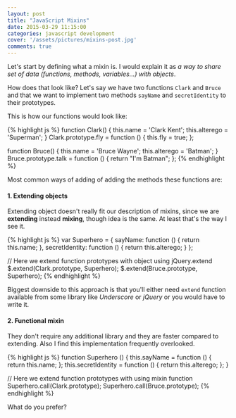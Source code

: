 ```yaml
---
layout: post
title: "JavaScript Mixins"
date: 2015-03-29 11:15:00
categories: javascript development
cover: '/assets/pictures/mixins-post.jpg'
comments: true
---
```


Let's start by defining what a mixin is. I would explain it as _a way to share set of data (functions, methods, variables…) with objects_.

How does that look like? Let's say we have two functions `Clark` and `Bruce` and that we want to implement two methods `sayName` and `secretIdentity` to their prototypes.

This is how our functions would look like:

{% highlight js %}
function Clark() {
    this.name = 'Clark Kent';
    this.alterego = 'Superman';
}
Clark.prototype.fly = function () {
    this.fly = true;
};

function Bruce() {
    this.name = 'Bruce Wayne';
    this.alterego = 'Batman';
}
Bruce.prototype.talk = function () {
    return "I'm Batman";
};
{% endhighlight %}

Most common ways of adding of adding the methods these functions are:

#### 1. Extending objects

Extending object doesn't really fit our description of mixins, since we are **extending** instead **mixing**, though idea is the same. At least that's the way I see it.

{% highlight js %}
var Superhero = {
    sayName: function () {
        return this.name;
    },
    secretIdentity: function () {
        return this.alterego;
    }
};

// Here we extend function prototypes with object using jQuery.extend
$.extend(Clark.prototype, Superhero);
$.extend(Bruce.prototype, Superhero);
{% endhighlight %}

Biggest downside to this approach is that you'll either need `extend` function available from some library like _Underscore_ or _jQuery_ or you would have to write it.


#### 2. Functional mixin

They don't require any additional library and they are faster compared to extending. Also I find this implementation frequently overlooked.

{% highlight js %}
function Superhero () {
    this.sayName = function () {
        return this.name;
    };
    this.secretIdentity = function () {
        return this.alterego;
    };
}

// Here we extend function prototypes with using mixin function
Superhero.call(Clark.prototype);
Superhero.call(Bruce.prototype);
{% endhighlight %}


What do you prefer?
